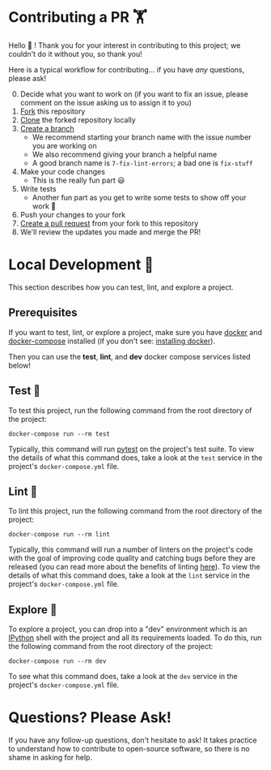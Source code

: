 # Contributing a PR 🏋️

Hello 👋 ! Thank you for your interest in contributing to this project; we couldn't do it without you, so thank you!

Here is a typical workflow for contributing... if you have *any* questions, please ask!

0. Decide what you want to work on (if you want to fix an issue, please comment on the issue asking us to assign it to you)
1. [Fork][fork] this repository
2. [Clone][clone] the forked repository locally
3. [Create a branch][branch]
    - We recommend starting your branch name with the issue number you are working on
    - We also recommend giving your branch a helpful name
    - A good branch name is `7-fix-lint-errors`; a bad one is `fix-stuff`
4. Make your code changes
    - This is the really fun part 😃
5. Write tests
    - Another fun part as you get to write some tests to show off your work 🚀
6. Push your changes to your fork
7. [Create a pull request][pr] from your fork to this repository
8. We'll review the updates you made and merge the PR!

# Local Development 🐳

This section describes how you can test, lint, and explore a project.

## Prerequisites

If you want to test, lint, or explore a project, make sure you have [docker][docker] and [docker-compose][docker-compose] installed (if you don't see: [installing docker][docker-install]).

Then you can use the **test**, **lint**, and **dev** docker compose services listed below!

## Test 🧪

To test this project, run the following command from the root directory of the project:

```shell
docker-compose run --rm test
```

Typically, this command will run [pytest][pytest-link] on the project's test suite. To view the details of what this command does, take a look at the `test` service in the project's `docker-compose.yml` file.

## Lint 🧹

To lint this project, run the following command from the root directory of the project:

```shell
docker-compose run --rm lint
```

Typically, this command will run a number of linters on the project's code with the goal of improving code quality and catching bugs before they are released (you can read more about the benefits of linting [here][linting-intro]). To view the details of what this command does, take a look at the `lint` service in the project's `docker-compose.yml` file.

## Explore 🔭

To explore a project, you can drop into a "dev" environment which is an [IPython][ipython] shell with the project and all its requirements loaded. To do this, run the following command from the root directory of the project:

```shell
docker-compose run --rm dev
```

To see what this command does, take a look at the `dev` service in the project's `docker-compose.yml` file.

# Questions? Please Ask!

If you have any follow-up questions, don't hesitate to ask! It takes practice to understand how to contribute to open-source software, so there is no shame in asking for help.

[fork]: https://docs.github.com/en/github/getting-started-with-github/fork-a-repo
[clone]: https://docs.github.com/en/github/creating-cloning-and-archiving-repositories/cloning-a-repository
[branch]: https://git-scm.com/book/en/v2/Git-Branching-Basic-Branching-and-Merging
[pr]: https://docs.github.com/en/github/collaborating-with-issues-and-pull-requests/creating-a-pull-request-from-a-fork
[pytest-link]: https://docs.pytest.org/en/stable/
[docker-compose]: https://docs.docker.com/compose/
[docker-install]: https://docs.docker.com/get-docker/
[docker]: https://www.docker.com/get-started
[linting-intro]: https://dbader.org/blog/python-code-linting
[ipython]: https://ipython.org/
